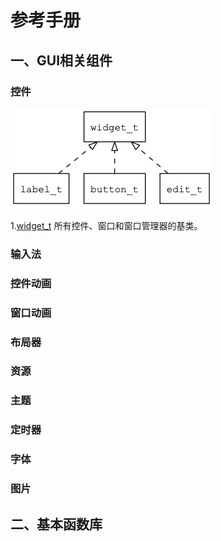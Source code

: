 # 参考手册

## 一、GUI相关组件

### 控件

![](images/widget_overview.png)

1.[widget_t](manual/widget_t.md) 所有控件、窗口和窗口管理器的基类。

### 输入法

### 控件动画

### 窗口动画

### 布局器

### 资源

### 主题

### 定时器

### 字体

### 图片

## 二、基本函数库


